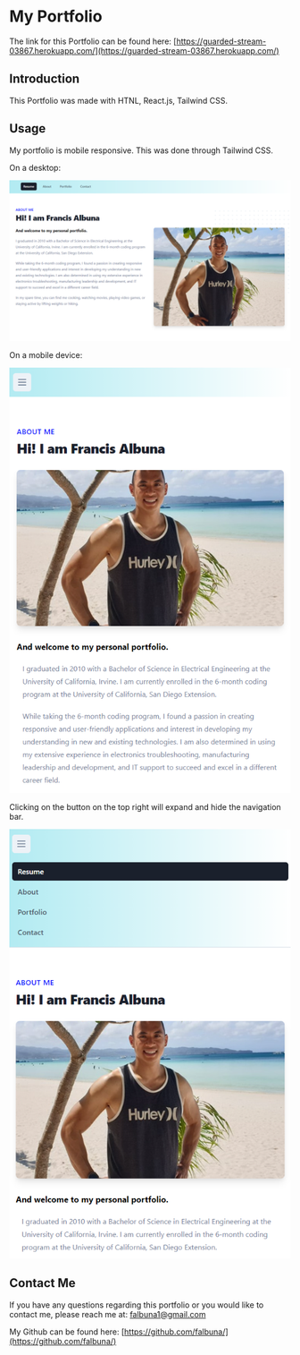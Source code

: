 # My Portfolio

The link for this Portfolio can be found here: [https://guarded-stream-03867.herokuapp.com/](https://guarded-stream-03867.herokuapp.com/)

## Introduction

This Portfolio was made with HTNL, React.js, Tailwind CSS.

## Usage

My portfolio is mobile responsive. This was done through Tailwind CSS.

On a desktop: 

![Home page desktop view.](https://github.com/falbuna/francisalbuna/blob/main/assets/MainPage.PNG)

On a mobile device:

![Home page mobile view](https://github.com/falbuna/francisalbuna/blob/main/assets/MobilePage.PNG)

Clicking on the button on the top right will expand and hide the navigation bar.

![Home page on mobile view with the Nav Bar.](https://github.com/falbuna/francisalbuna/blob/main/assets/MobilePageNav.PNG)

## Contact Me

If you have any questions regarding this portfolio or you would like to contact me, please reach me at: falbuna1@gmail.com

My Github can be found here: [https://github.com/falbuna/](https://github.com/falbuna/)